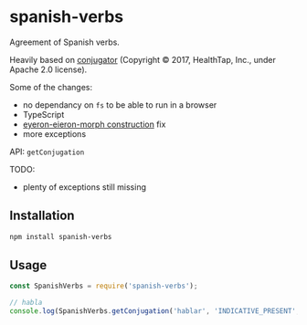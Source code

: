 <!--
Copyright 2019 Ludan Stoecklé
SPDX-License-Identifier: Apache-2.0
-->
# spanish-verbs

Agreement of Spanish verbs.

Heavily based on [conjugator](https://github.com/ehoogerbeets/conjugator) (Copyright © 2017, HealthTap, Inc., under Apache 2.0 license).

Some of the changes:
- no dependancy on `fs` to be able to run in a browser
- TypeScript
- [eyeron-eieron-morph construction](https://www.fcg-net.org/demos/morphology/inflectional-patterns/) fix
- more exceptions

API: `getConjugation`

TODO:
- plenty of exceptions still missing



## Installation 
```sh
npm install spanish-verbs
```

## Usage

```javascript
const SpanishVerbs = require('spanish-verbs');

// habla
console.log(SpanishVerbs.getConjugation('hablar', 'INDICATIVE_PRESENT', 2));

```



